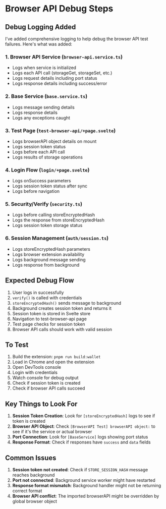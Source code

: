 # Browser API Debug Steps

## Debug Logging Added

I've added comprehensive logging to help debug the browser API test failures. Here's what was added:

### 1. Browser API Service (`browser-api.service.ts`)
- Logs when service is initialized
- Logs each API call (storageGet, storageSet, etc.)
- Logs request details including port status
- Logs response details including success/error

### 2. Base Service (`base.service.ts`)
- Logs message sending details
- Logs response details
- Logs any exceptions caught

### 3. Test Page (`test-browser-api/+page.svelte`)
- Logs browserAPI object details on mount
- Logs session token status
- Logs before each API call
- Logs results of storage operations

### 4. Login Flow (`login/+page.svelte`)
- Logs onSuccess parameters
- Logs session token status after sync
- Logs before navigation

### 5. Security/Verify (`security.ts`)
- Logs before calling storeEncryptedHash
- Logs the response from storeEncryptedHash
- Logs session token storage status

### 6. Session Management (`auth/session.ts`)
- Logs storeEncryptedHash parameters
- Logs browser extension availability
- Logs background message sending
- Logs response from background

## Expected Debug Flow

1. User logs in successfully
2. `verify()` is called with credentials
3. `storeEncryptedHash()` sends message to background
4. Background creates session token and returns it
5. Session token is stored in Svelte store
6. Navigation to test-browser-api page
7. Test page checks for session token
8. Browser API calls should work with valid session

## To Test

1. Build the extension: `pnpm run build:wallet`
2. Load in Chrome and open the extension
3. Open DevTools console
4. Login with credentials
5. Watch console for debug output
6. Check if session token is created
7. Check if browser API calls succeed

## Key Things to Look For

1. **Session Token Creation**: Look for `[storeEncryptedHash]` logs to see if token is created
2. **Browser API Object**: Check `[BrowserAPI Test] browserAPI object:` to see if it's the service or actual browser
3. **Port Connection**: Look for `[BaseService]` logs showing port status
4. **Response Format**: Check if responses have `success` and `data` fields

## Common Issues

1. **Session token not created**: Check if `STORE_SESSION_HASH` message reaches background
2. **Port not connected**: Background service worker might have restarted
3. **Response format mismatch**: Background handler might not be returning correct format
4. **Browser API conflict**: The imported browserAPI might be overridden by global browser object